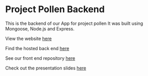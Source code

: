 # Project Pollen Backend

This is the backend of our App for project pollen It was built using Mongoose, Node.js and Express.

View the website [here](https://projectpollen.netlify.app/)

Find the hosted back end [here](https://project-pollen-backend.herokuapp.com/)

See our front end repository [here](https://github.com/CharlyMannion/project-pollen-frontend)

Check out the presentation slides [here](placeholder.com)

